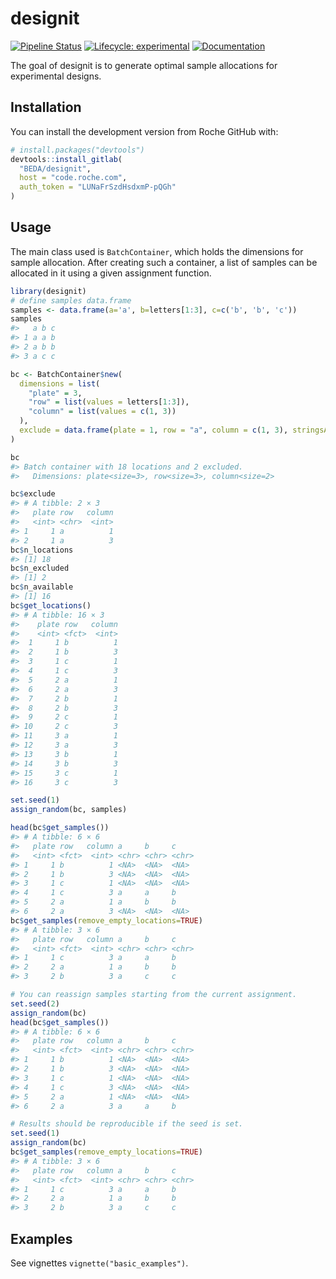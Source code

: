 
<!-- README.md is generated from README.Rmd. Please edit that file -->

# designit

<!-- badges: start -->

[![Pipeline
Status](https://code.roche.com/BEDA/designit/badges/master/pipeline.svg)](https://code.roche.com/BEDA/designit/commits/master)
[![Lifecycle:
experimental](https://img.shields.io/badge/lifecycle-experimental-orange.svg)](https://www.tidyverse.org/lifecycle/#experimental)
[![Documentation](https://img.shields.io/badge/docs-pkgdown-blue.svg)](http://docs.roche.com/#/designit/latest)
<!-- badges: end -->

The goal of designit is to generate optimal sample allocations for
experimental designs.

## Installation

You can install the development version from Roche GitHub with:

``` r
# install.packages("devtools")
devtools::install_gitlab(
  "BEDA/designit",
  host = "code.roche.com",
  auth_token = "LUNaFrSzdHsdxmP-pQGh"
)
```

## Usage

The main class used is `BatchContainer`, which holds the dimensions for
sample allocation. After creating such a container, a list of samples
can be allocated in it using a given assignment function.

``` r
library(designit)
# define samples data.frame
samples <- data.frame(a='a', b=letters[1:3], c=c('b', 'b', 'c'))
samples
#>   a b c
#> 1 a a b
#> 2 a b b
#> 3 a c c

bc <- BatchContainer$new(
  dimensions = list(
    "plate" = 3,
    "row" = list(values = letters[1:3]),
    "column" = list(values = c(1, 3))
  ),
  exclude = data.frame(plate = 1, row = "a", column = c(1, 3), stringsAsFactors = F)
)

bc
#> Batch container with 18 locations and 2 excluded.
#>   Dimensions: plate<size=3>, row<size=3>, column<size=2>

bc$exclude
#> # A tibble: 2 × 3
#>   plate row   column
#>   <int> <chr>  <int>
#> 1     1 a          1
#> 2     1 a          3
bc$n_locations
#> [1] 18
bc$n_excluded
#> [1] 2
bc$n_available
#> [1] 16
bc$get_locations()
#> # A tibble: 16 × 3
#>    plate row   column
#>    <int> <fct>  <int>
#>  1     1 b          1
#>  2     1 b          3
#>  3     1 c          1
#>  4     1 c          3
#>  5     2 a          1
#>  6     2 a          3
#>  7     2 b          1
#>  8     2 b          3
#>  9     2 c          1
#> 10     2 c          3
#> 11     3 a          1
#> 12     3 a          3
#> 13     3 b          1
#> 14     3 b          3
#> 15     3 c          1
#> 16     3 c          3

set.seed(1)
assign_random(bc, samples)

head(bc$get_samples())
#> # A tibble: 6 × 6
#>   plate row   column a     b     c    
#>   <int> <fct>  <int> <chr> <chr> <chr>
#> 1     1 b          1 <NA>  <NA>  <NA> 
#> 2     1 b          3 <NA>  <NA>  <NA> 
#> 3     1 c          1 <NA>  <NA>  <NA> 
#> 4     1 c          3 a     a     b    
#> 5     2 a          1 a     b     b    
#> 6     2 a          3 <NA>  <NA>  <NA>
bc$get_samples(remove_empty_locations=TRUE)
#> # A tibble: 3 × 6
#>   plate row   column a     b     c    
#>   <int> <fct>  <int> <chr> <chr> <chr>
#> 1     1 c          3 a     a     b    
#> 2     2 a          1 a     b     b    
#> 3     2 b          3 a     c     c

# You can reassign samples starting from the current assignment.
set.seed(2)
assign_random(bc)
head(bc$get_samples())
#> # A tibble: 6 × 6
#>   plate row   column a     b     c    
#>   <int> <fct>  <int> <chr> <chr> <chr>
#> 1     1 b          1 <NA>  <NA>  <NA> 
#> 2     1 b          3 <NA>  <NA>  <NA> 
#> 3     1 c          1 <NA>  <NA>  <NA> 
#> 4     1 c          3 <NA>  <NA>  <NA> 
#> 5     2 a          1 <NA>  <NA>  <NA> 
#> 6     2 a          3 a     a     b

# Results should be reproducible if the seed is set.
set.seed(1)
assign_random(bc)
bc$get_samples(remove_empty_locations=TRUE)
#> # A tibble: 3 × 6
#>   plate row   column a     b     c    
#>   <int> <fct>  <int> <chr> <chr> <chr>
#> 1     1 c          3 a     a     b    
#> 2     2 a          1 a     b     b    
#> 3     2 b          3 a     c     c
```

## Examples

See vignettes `vignette("basic_examples")`.
